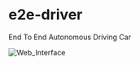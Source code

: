 # e2e-driver
End To End Autonomous Driving Car

<img src="https://github.com/Mekala02/e2e-driver/blob/main/docs/web_interface.webm" type="video/webm" title="Web_Interface" alt="Web_Interface"/>&nbsp;
